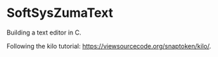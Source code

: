 # SoftSysZumaText
Building a text editor in C. 

Following the kilo tutorial: https://viewsourcecode.org/snaptoken/kilo/.
